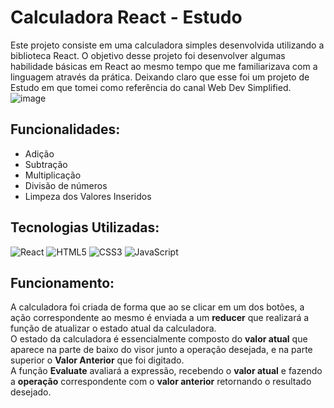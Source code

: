 # Calculadora React - Estudo
Este projeto consiste em uma calculadora simples desenvolvida utilizando a biblioteca React. O objetivo desse projeto foi desenvolver algumas habilidade básicas em React ao mesmo tempo que me familiarizava com a linguagem através da prática.
Deixando claro que esse foi um projeto de Estudo em que tomei como referência do canal Web Dev Simplified.
![image](https://user-images.githubusercontent.com/116853508/225111493-7538a2de-1909-4960-b86c-433f5c0cf0c6.png)


## Funcionalidades:
- Adição
- Subtração
- Multiplicação 
- Divisão de números
- Limpeza dos Valores Inseridos

## Tecnologias Utilizadas:
![React](https://img.shields.io/badge/react-%2320232a.svg?style=for-the-badge&logo=react&logoColor=%2361DAFB)
![HTML5](https://img.shields.io/badge/html5-%23E34F26.svg?style=for-the-badge&logo=html5&logoColor=white)
![CSS3](https://img.shields.io/badge/css3-%231572B6.svg?style=for-the-badge&logo=css3&logoColor=white)
![JavaScript](https://img.shields.io/badge/javascript-%23323330.svg?style=for-the-badge&logo=javascript&logoColor=%23F7DF1E)

## Funcionamento:
A calculadora foi criada de forma que ao se clicar em um dos botões, a ação correspondente ao mesmo é enviada a um **reducer** que realizará a função de atualizar o estado atual da calculadora. <br>
O estado da calculadora é essencialmente composto do **valor atual** que aparece na parte de baixo do visor junto a operação desejada, e na parte superior o **Valor Anterior** que foi digitado. <br>
A função **Evaluate** avaliará a expressão, recebendo o **valor atual** e fazendo a **operação** correspondente com o **valor anterior** retornando o resultado desejado. <br>

